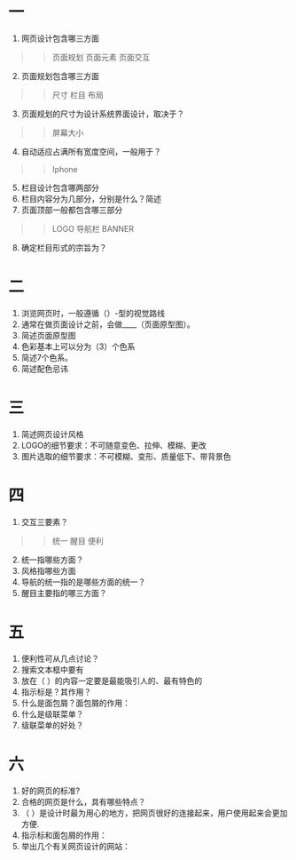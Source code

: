 # 一
1. 网页设计包含哪三方面
>>页面规划 页面元素 页面交互
2. 页面规划包含哪三方面
>>尺寸 栏目 布局
3. 页面规划的尺寸为设计系统界面设计，取决于？
>>屏幕大小
4. 自动适应占满所有宽度空间，一般用于？
>>Iphone
5. 栏目设计包含哪两部分
6. 栏目内容分为几部分，分别是什么？简述
7. 页面顶部一般都包含哪三部分
>>LOGO 导航栏 BANNER
8. 确定栏目形式的宗旨为？

# 二
1. 浏览网页时，一般遵循（）-型的视觉路线
2. 通常在做页面设计之前，会做____（页面原型图）。
3. 简述页面原型图
4. 色彩基本上可以分为（3）个色系
5. 简述7个色系。
6. 简述配色忌讳

# 三 
1. 简述网页设计风格
2. LOGO的细节要求：不可随意变色、拉伸、模糊、更改
3. 图片选取的细节要求：不可模糊、变形、质量低下、带背景色

# 四
1. 交互三要素？
>>统一 醒目 便利
2. 统一指哪些方面？
3. 风格指哪些方面
4. 导航的统一指的是哪些方面的统一？
5. 醒目主要指的哪三方面？

# 五
1. 便利性可从几点讨论？
2. 搜索文本框中要有
3. 放在（ ）的内容一定要是最能吸引人的、最有特色的
4. 指示标是？其作用？
5. 什么是面包屑？面包屑的作用：
6. 什么是级联菜单？
7. 级联菜单的好处？

# 六
1. 好的网页的标准?
2. 合格的网页是什么，具有哪些特点？
3. （ ）是设计时最为用心的地方，把网页很好的连接起来，用户使用起来会更加方便.
4. 指示标和面包屑的作用：
5. 举出几个有关网页设计的网站：

